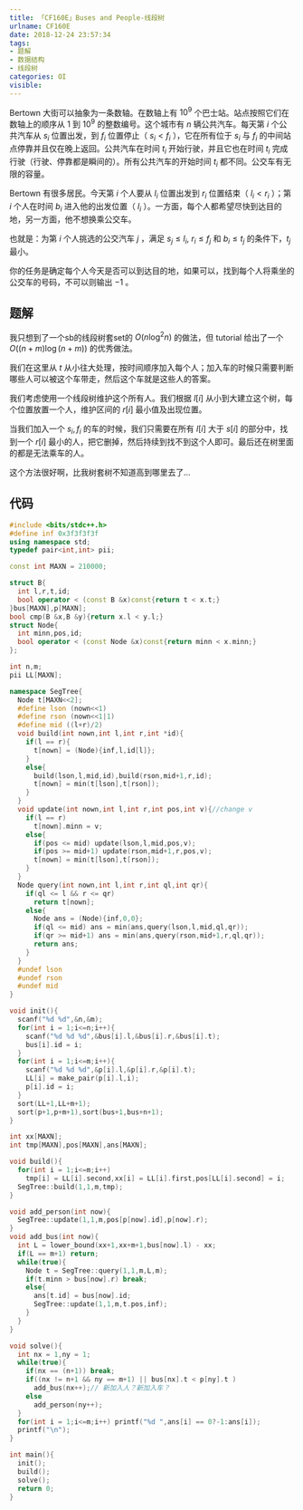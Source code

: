 ```yaml
---
title: 「CF160E」Buses and People-线段树
urlname: CF160E
date: 2018-12-24 23:57:34
tags:
- 题解
- 数据结构
- 线段树
categories: OI
visible:
---
```


Bertown 大街可以抽象为一条数轴。在数轴上有 $10^9$ 个巴士站。站点按照它们在数轴上的顺序从 $1$ 到 $10^9$ 的整数编号。这个城市有 $n$ 辆公共汽车。每天第 $i$ 个公共汽车从 $s_i$ 位置出发，到 $f_i$ 位置停止（ $s_i < f_i$ ），它在所有位于 $s_i$ 与  $f_i$ 的中间站点停靠并且仅在晚上返回。公共汽车在时间 $t_i$ 开始行驶，并且它也在时间 $t_i$ 完成行驶（行驶、停靠都是瞬间的）。所有公共汽车的开始时间 $t_i$ 都不同。公交车有无限的容量。

Bertown 有很多居民。今天第 $i$ 个人要从 $l_i$ 位置出发到 $r_i$ 位置结束（ $l_i < r_i$ ）；第 $i$ 个人在时间 $b_i$ 进入他的出发位置（ $l_i$ ）。一方面，每个人都希望尽快到达目的地，另一方面，他不想换乘公交车。

也就是：为第 $i$ 个人挑选的公交汽车 $j$ ，满足 $s_j≤l_i$, $r_i≤f_j$ 和 $b_i≤t_j$ 的条件下，$t_j$ 最小。

你的任务是确定每个人今天是否可以到达目的地，如果可以，找到每个人将乘坐的公交车的号码，不可以则输出 $-1$ 。

<!-- more -->

## 题解

我只想到了一个sb的线段树套set的 $O(n \log^2 n)$ 的做法，但 tutorial 给出了一个 $O((n+m) \log (n+m))$ 的优秀做法。

我们在这里从 $t$ 从小往大处理，按时间顺序加入每个人；加入车的时候只需要判断哪些人可以被这个车带走，然后这个车就是这些人的答案。

我们考虑使用一个线段树维护这个所有人。我们根据 $l[i]$ 从小到大建立这个树，每个位置放置一个人，维护区间的 $r[i]$ 最小值及出现位置。

当我们加入一个 $s_i,f_i$ 的车的时候，我们只需要在所有 $l[i]$ 大于 $s[i]$ 的部分中，找到一个 $r[i]$ 最小的人，把它删掉，然后持续到找不到这个人即可。最后还在树里面的都是无法乘车的人。

这个方法很好啊，比我树套树不知道高到哪里去了...

## 代码


```cpp
#include <bits/stdc++.h>
#define inf 0x3f3f3f3f
using namespace std;
typedef pair<int,int> pii;

const int MAXN = 210000;

struct B{
  int l,r,t,id;
  bool operator < (const B &x)const{return t < x.t;}
}bus[MAXN],p[MAXN];
bool cmp(B &x,B &y){return x.l < y.l;}
struct Node{
  int minn,pos,id;
  bool operator < (const Node &x)const{return minn < x.minn;}
};

int n,m;
pii LL[MAXN];

namespace SegTree{
  Node t[MAXN<<2];
  #define lson (nown<<1)
  #define rson (nown<<1|1)
  #define mid ((l+r)/2)
  void build(int nown,int l,int r,int *id){
    if(l == r){
      t[nown] = (Node){inf,l,id[l]};
    }
    else{
      build(lson,l,mid,id),build(rson,mid+1,r,id);
      t[nown] = min(t[lson],t[rson]);
    }
  }
  void update(int nown,int l,int r,int pos,int v){//change v
    if(l == r)
      t[nown].minn = v;
    else{
      if(pos <= mid) update(lson,l,mid,pos,v);
      if(pos >= mid+1) update(rson,mid+1,r,pos,v);
      t[nown] = min(t[lson],t[rson]);
    }
  }
  Node query(int nown,int l,int r,int ql,int qr){
    if(ql <= l && r <= qr)
      return t[nown];
    else{
      Node ans = (Node){inf,0,0};
      if(ql <= mid) ans = min(ans,query(lson,l,mid,ql,qr));
      if(qr >= mid+1) ans = min(ans,query(rson,mid+1,r,ql,qr));
      return ans;
    }
  }
  #undef lson
  #undef rson
  #undef mid
}

void init(){
  scanf("%d %d",&n,&m);
  for(int i = 1;i<=n;i++){
    scanf("%d %d %d",&bus[i].l,&bus[i].r,&bus[i].t);
    bus[i].id = i;
  }
  for(int i = 1;i<=m;i++){
    scanf("%d %d %d",&p[i].l,&p[i].r,&p[i].t);
    LL[i] = make_pair(p[i].l,i);
    p[i].id = i;
  }
  sort(LL+1,LL+m+1);
  sort(p+1,p+m+1),sort(bus+1,bus+n+1);
}

int xx[MAXN];
int tmp[MAXN],pos[MAXN],ans[MAXN];

void build(){
  for(int i = 1;i<=m;i++) 
    tmp[i] = LL[i].second,xx[i] = LL[i].first,pos[LL[i].second] = i;
  SegTree::build(1,1,m,tmp);
}

void add_person(int now){
  SegTree::update(1,1,m,pos[p[now].id],p[now].r);
}
void add_bus(int now){
  int L = lower_bound(xx+1,xx+m+1,bus[now].l) - xx;
  if(L == m+1) return;
  while(true){
    Node t = SegTree::query(1,1,m,L,m);
    if(t.minn > bus[now].r) break;
    else{
      ans[t.id] = bus[now].id;
      SegTree::update(1,1,m,t.pos,inf);
    }
  }
}

void solve(){
  int nx = 1,ny = 1;
  while(true){
    if(nx == (n+1)) break;
    if((nx != n+1 && ny == m+1) || bus[nx].t < p[ny].t )
      add_bus(nx++);// 新加入人？新加入车？
    else
      add_person(ny++);
  }
  for(int i = 1;i<=m;i++) printf("%d ",ans[i] == 0?-1:ans[i]);
  printf("\n");
}

int main(){
  init();
  build();
  solve();
  return 0;
}

```

